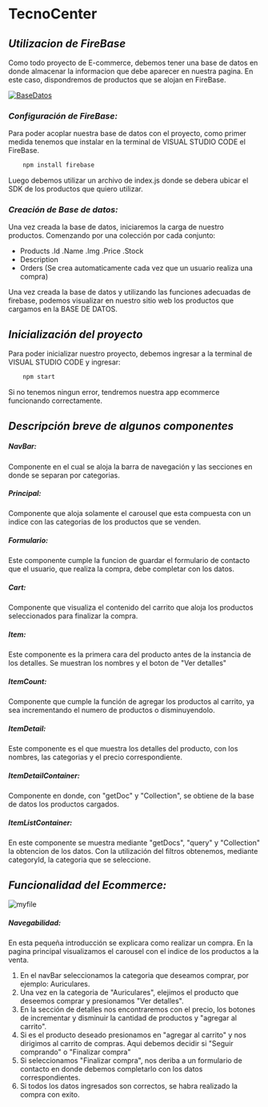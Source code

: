 # TecnoCenter

## _Utilizacion de FireBase_

Como todo proyecto de E-commerce, debemos tener una base de datos en donde almacenar la informacion que debe aparecer en nuestra pagina. En este caso, dispondremos de productos que se alojan en FireBase.

[![BaseDatos](https://upload.wikimedia.org/wikipedia/commons/b/bd/Firebase_Logo.png)](https://firebase.google.com)

### _Configuración de FireBase:_
Para poder acoplar nuestra base de datos con el proyecto, como primer medida tenemos que instalar en la terminal de VISUAL STUDIO CODE el FireBase. 

```sh
    npm install firebase
```

Luego debemos utilizar un archivo de index.js donde se debera ubicar el SDK de los productos que quiero utilizar.

### _Creación de Base de datos:_
Una vez creada la base de datos, iniciaremos la carga de nuestro productos. Comenzando por una colección por cada conjunto:
- Products
.Id
.Name
.Img
.Price
.Stock
- Description
- Orders (Se crea automaticamente cada vez que un usuario realiza una compra)

Una vez creada la base de datos y utilizando las funciones adecuadas de firebase, podemos visualizar en nuestro sitio web los productos que cargamos en la BASE DE DATOS.

## _Inicialización del proyecto_

Para poder inicializar nuestro proyecto, debemos ingresar a la terminal de VISUAL STUDIO CODE y ingresar:

```sh
    npm start
```

Si no tenemos ningun error, tendremos nuestra app ecommerce funcionando correctamente.

## _Descripción breve de algunos componentes_

##### _NavBar:_
Componente en el cual se aloja la barra de navegación y las secciones en donde se separan por categorias.

##### _Principal:_
Componente que aloja solamente el carousel que esta compuesta con un indice con las categorias de los productos que se venden.

##### _Formulario:_
Este componente cumple la funcion de guardar el formulario de contacto que el usuario, que realiza la compra, debe completar con los datos.

##### _Cart:_
Componente que visualiza el contenido del carrito que aloja los productos seleccionados para finalizar la compra.

##### _Item:_
Este componente es la primera cara del producto antes de la instancia de los detalles. Se muestran los nombres y el boton de "Ver detalles"

##### _ItemCount:_
Componente que cumple la función de agregar los productos al carrito, ya sea incrementando el numero de productos o disminuyendolo.

##### _ItemDetail:_
Este componente es el que muestra los detalles del producto, con los nombres, las categorias y el precio correspondiente.

##### _ItemDetailContainer:_
Componente en donde, con "getDoc" y "Collection", se obtiene de la base de datos los productos cargados.

##### _ItemListContainer:_
En este componente se muestra mediante "getDocs", "query" y "Collection" la obtencion de los datos. Con la utilización del filtros obtenemos, mediante categoryId, la categoria que se seleccione.

## _Funcionalidad del Ecommerce:_

![myfile](https://github.com/FedericoBuccella/ProyectoReact/blob/DesafioFinal/public/GIF/2022-05-25-17-16-42.gif?raw=true)

##### _Navegabilidad:_

En esta pequeña introducción se explicara como realizar un compra. En la pagina principal visualizamos el carousel con el indice de los productos a la venta. 

1. En el navBar seleccionamos la categoria que deseamos comprar, por ejemplo: Auriculares.
2. Una vez en la categoria de "Auriculares", elejimos el producto que deseemos comprar y presionamos "Ver detalles".
3. En la sección de detalles nos encontraremos con el precio, los botones de incrementar y disminuir la cantidad de productos y "agregar al carrito".
4. Si es el producto deseado presionamos en "agregar al carrito" y nos dirigimos al carrito de compras. Aqui debemos decidir si "Seguir comprando" o "Finalizar compra"
5. Si seleccionamos "Finalizar compra", nos deriba a un formulario de contacto en donde debemos completarlo con los datos correspondientes.
6. Si todos los datos ingresados son correctos, se habra realizado la compra con exito.






